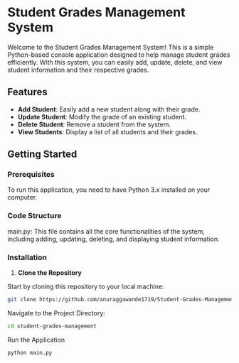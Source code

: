 # Student Grades Management System

Welcome to the Student Grades Management System! This is a simple Python-based console application designed to help manage student grades efficiently. With this system, you can easily add, update, delete, and view student information and their respective grades.

## Features

- **Add Student**: Easily add a new student along with their grade.
- **Update Student**: Modify the grade of an existing student.
- **Delete Student**: Remove a student from the system.
- **View Students**: Display a list of all students and their grades.

## Getting Started

### Prerequisites

To run this application, you need to have Python 3.x installed on your computer.

### Code Structure

main.py: This file contains all the core functionalities of the system, including adding, updating, deleting, and displaying student information.

### Installation

1. **Clone the Repository**

Start by cloning this repository to your local machine:

```bash
git clone https://github.com/anuraggawande1719/Student-Grades-Management-System.git
```

Navigate to the Project Directory:
```bash
cd student-grades-management
```

Run the Application
```bash
python main.py
```
